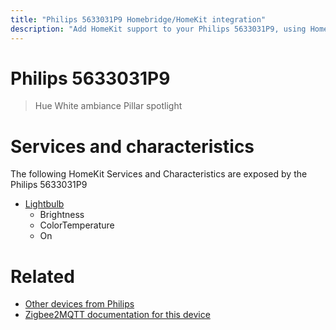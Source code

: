 ```yaml
---
title: "Philips 5633031P9 Homebridge/HomeKit integration"
description: "Add HomeKit support to your Philips 5633031P9, using Homebridge, Zigbee2MQTT and homebridge-z2m."
---
```

<!---
This file has been GENERATED using src/docgen/docgen.ts
DO NOT EDIT THIS FILE MANUALLY!
-->
# Philips 5633031P9
> Hue White ambiance Pillar spotlight


# Services and characteristics
The following HomeKit Services and Characteristics are exposed by
the Philips 5633031P9

* [Lightbulb](../../light.md)
  * Brightness
  * ColorTemperature
  * On


# Related
* [Other devices from Philips](../index.md#philips)
* [Zigbee2MQTT documentation for this device](https://www.zigbee2mqtt.io/devices/5633031P9.html)
